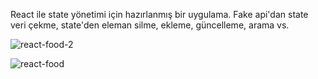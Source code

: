 React ile state yönetimi için hazırlanmış bir uygulama. Fake api'dan state veri çekme, state'den eleman silme, ekleme, güncelleme, arama vs. 

![react-food-2](https://github.com/AhmetKasap/food-order-react/assets/68094089/7e54bc0f-fd72-4b34-b901-53e92ab24e80)

![react-food](https://github.com/AhmetKasap/food-order-react/assets/68094089/a2f0d6ef-601a-47fe-96f3-907825f497e4)
